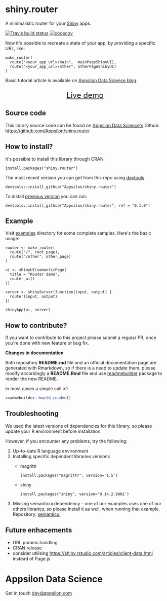 
<link href="http://fonts.googleapis.com/css?family=Lato:300,700,300italic|Inconsolata" rel="stylesheet" type="text/css"> <link href='docs/style.css' rel='stylesheet' type='text/css'>

shiny.router
============

A minimalistic router for your [Shiny](https://shiny.rstudio.com/) apps. <br>

[![Travis build status](https://travis-ci.org/Appsilon/shiny.router.svg?branch=master)](https://travis-ci.org/Appsilon/shiny.router) [![codecov](https://codecov.io/gh/Appsilon/shiny.router/branch/master/graph/badge.svg)](https://codecov.io/gh/Appsilon/shiny.router)

Now it's possible to recreate a state of your app, by providing a specific URL, like:

    make_router(
      route("<your_app_url>/main",  mainPageShinyUI),
      route("<your_app_url>/other", otherPageShinyUI)
    )

<!--
TODO We would like to have a nice graphic explaning routing mechanism
-->
Basic tutorial article is available on [Appsilon Data Science blog](http://blog.appsilon.com/rstats/2016/12/08/shiny.router.html).

<p style="text-align: center; font-size: x-large;">
<a href="http://demo.appsilon.ai/router/">Live demo</a>
</p>

Source code
-----------

This library source code can be found on [Appsilon Data Science's](http://appsilon.com) Github: <br> <https://github.com/Appsilon/shiny.router>

How to install?
---------------

It's possible to install this library through CRAN

    install.packages("shiny.router")

The most recent version you can get from this repo using [devtools](https://github.com/hadley/devtools).

    devtools::install_github("Appsilon/shiny.router")

To install [previous version](https://github.com/Appsilon/shiny.router/blob/master/CHANGELOG.md) you can run:

    devtools::install_github("Appsilon/shiny.router", ref = "0.1.0")

Example
-------

Visit [examples](https://github.com/Appsilon/shiny.router/tree/master/examples) directory for some complete samples. Here's the basic usage:

    router <- make_router(
      route("/", root_page),
      route("/other", other_page)
    )

    ui <- shinyUI(semanticPage(
      title = "Router demo",
      router_ui()
    ))

    server <- shinyServer(function(input, output) {
      router(input, output)
    })

    shinyApp(ui, server)

How to contribute?
------------------

If you want to contribute to this project please submit a regular PR, once you're done with new feature or bug fix.<br>

**Changes in documentation**

Both repository **README.md** file and an official documentation page are generated with Rmarkdown, so if there is a need to update them, please modify accordingly a **README.Rmd** file and use [readmebuilder](https://github.com/Appsilon/readmebuilder) package to render the new README.

In most cases a simple call of:

``` r
readmebuilder::build_readme()
```

Troubleshooting
---------------

We used the latest versions of dependencies for this library, so please update your R environment before installation.

However, if you encounter any problems, try the following:

1.  Up-to-date R language environment
2.  Installing specific dependent libraries versions
    -   magrittr

            install.packages("magrittr", version='1.5') 

    -   shiny

            install.packages("shiny", version='0.14.2.9001')

3.  Missing semanticui dependency - one of our examples uses one of our others libraries, so please install it as well, when running that example. Repository: [semanticui](https://github.com/Appsilon/semanticui)

Future enhacements
------------------

-   URL params handling
-   CRAN release
-   consider utilising <https://shiny.rstudio.com/articles/client-data.html> instead of Page.js

Appsilon Data Science
=====================

Get in touch [dev@appsilon.com](dev@appsilon.com)
